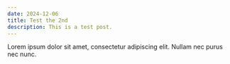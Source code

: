 ```yaml
---
date: 2024-12-06
title: Test the 2nd
description: This is a test post.
---
```

Lorem ipsum dolor sit amet, consectetur adipiscing elit. Nullam nec purus nec nunc.
